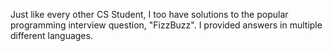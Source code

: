 Just like every other CS Student, I too have solutions to the popular programming 
interview question, "FizzBuzz". I provided answers in multiple different languages.

